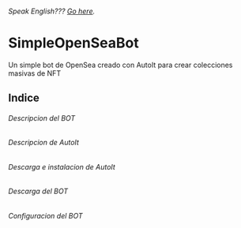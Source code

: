 ###### Speak English??? [Go here](README.md).
# SimpleOpenSeaBot
Un simple bot de OpenSea creado con AutoIt para crear colecciones masivas de NFT

## Indice
  ###### Descripcion del BOT
  ###### Descripcion de AutoIt
  ###### Descarga e instalacion de AutoIt
  ###### Descarga del BOT
  ###### Configuracion del BOT
  
